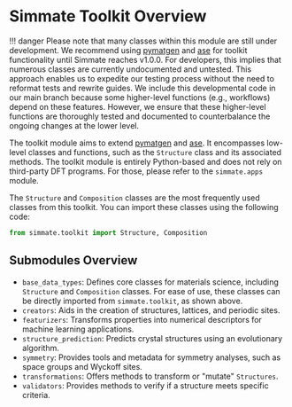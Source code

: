 # Simmate Toolkit Overview

!!! danger
    Please note that many classes within this module are still under development. We recommend using [pymatgen](https://pymatgen.org/) and [ase](https://gitlab.com/ase/ase) for toolkit functionality until Simmate reaches v1.0.0. For developers, this implies that numerous classes are currently undocumented and untested. This approach enables us to expedite our testing process without the need to reformat tests and rewrite guides. We include this developmental code in our main branch because some higher-level functions (e.g., workflows) depend on these features. However, we ensure that these higher-level functions are thoroughly tested and documented to counterbalance the ongoing changes at the lower level.

The toolkit module aims to extend [pymatgen](https://pymatgen.org/) and [ase](https://gitlab.com/ase/ase). It encompasses low-level classes and functions, such as the `Structure` class and its associated methods. The toolkit module is entirely Python-based and does not rely on third-party DFT programs. For those, please refer to the `simmate.apps` module.

The `Structure` and `Composition` classes are the most frequently used classes from this toolkit. You can import these classes using the following code:

``` python
from simmate.toolkit import Structure, Composition
```

## Submodules Overview

- `base_data_types`: Defines core classes for materials science, including `Structure` and `Composition` classes. For ease of use, these classes can be directly imported from `simmate.toolkit`, as shown above.
- `creators`: Aids in the creation of structures, lattices, and periodic sites.
- `featurizers`: Transforms properties into numerical descriptors for machine learning applications.
- `structure_prediction`: Predicts crystal structures using an evolutionary algorithm.
- `symmetry`: Provides tools and metadata for symmetry analyses, such as space groups and Wyckoff sites.
- `transformations`: Offers methods to transform or "mutate" `Structures`.
- `validators`: Provides methods to verify if a structure meets specific criteria.
